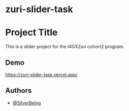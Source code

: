 # zuri-slider-task

# Project Title

This is a slider project for the I4GXZuri cohort2 program. 


## Demo



https://zuri-slider-task.vercel.app/
## Authors

- [@SilverBeing](https://github.com/SilverBeing)

